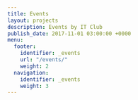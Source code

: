 ```yaml
---
title: Events
layout: projects
description: Events by IT Club
publish_date: 2017-11-01 03:00:00 +0000
menu:
  footer:
    identifier: _events
    url: "/events/"
    weight: 2
  navigation:
    identifier: _events
    weight: 3
---
```

